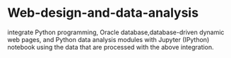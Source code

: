 # Web-design-and-data-analysis
integrate Python programming, Oracle database,database-driven dynamic web pages, and Python data analysis modules with Jupyter (IPython) notebook using the data that are processed with the above integration.
